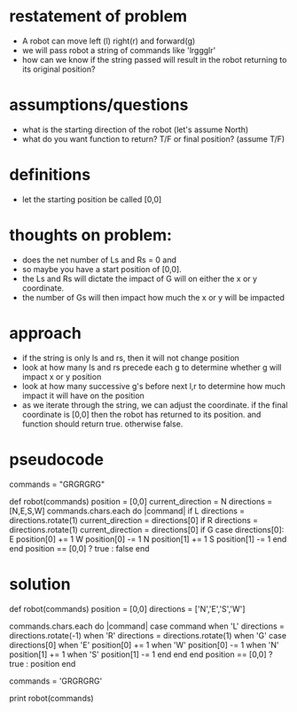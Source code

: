 # restatement of problem
- A robot can move left (l) right(r) and forward(g)
- we will pass robot a string of commands like 'lrggglr'
- how can we know if the string passed will result in the robot returning to its original position?


# assumptions/questions
- what is the starting direction of the robot (let's assume North)
- what do you want function to return? T/F or final position? (assume T/F)

# definitions
- let the starting position be called [0,0]

# thoughts on problem:
- does the net number of Ls and Rs = 0 and 
- so maybe you have a start position of [0,0].
- the Ls and Rs will  dictate the impact of G will on either the x or y coordinate.
- the number of Gs will then impact how much the x or y will be impacted

# approach
- if the string is only ls and rs, then it will not change position
- look at how many ls and rs precede each g to determine whether g will impact x or y position
- look at how many successive g's before next l,r to determine how much impact it will have on the position
- as we iterate through the string, we can adjust the coordinate.  if the final coordinate is [0,0] then the robot has returned to its position. and function should return true.  otherwise false.

# pseudocode

commands = "GRGRGRG"

def robot(commands)
  position = [0,0]
  current_direction = N
  directions = [N,E,S,W]
  commands.chars.each do |command|
  if L
    directions = directions.rotate(1)
    current_direction = directions[0]
  if R
    directions = directions.rotate(1)
    current_direction = directions[0]
  if G
    case directions[0]:
    E
      position[0] += 1
    W
      position[0] -= 1
    N
      position[1] += 1
    S
      position[1] -= 1
    end
  end
  position == [0,0] ? true : false
end

# solution
def robot(commands)
  position = [0,0]
  directions = ['N','E','S','W']

  commands.chars.each do |command|
    case command
    when 'L'
      directions = directions.rotate(-1) 
    when 'R'
      directions = directions.rotate(1) 
    when 'G'
      case directions[0]
      when 'E'
        position[0] += 1
      when 'W'
        position[0] -= 1
      when 'N'
        position[1] += 1
      when 'S'
        position[1] -= 1
      end
    end
  end
  position == [0,0] ? true : position
end

commands = 'GRGRGRG'

print robot(commands)
